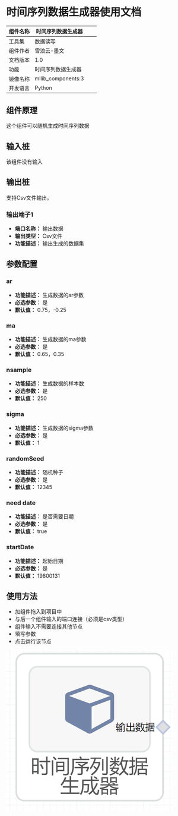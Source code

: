 # 时间序列数据生成器使用文档
| 组件名称 | 时间序列数据生成器|  |  |
| --- | --- | --- | --- |
| 工具集 | 数据读写 |  |  |
| 组件作者 | 雪浪云-墨文 |  |  |
| 文档版本 | 1.0 |  |  |
| 功能 |时间序列数据生成器 |  |  |
| 镜像名称 | mllib_components:3 |  |  |
| 开发语言 | Python |  |  |

## 组件原理
这个组件可以随机生成时间序列数据
## 输入桩
该组件没有输入

## 输出桩
支持Csv文件输出。
### 输出端子1

- **端口名称：** 输出数据
- **输出类型：** Csv文件
- **功能描述：** 输出生成的数据集
## 参数配置
### ar

- **功能描述：** 生成数据的ar参数
- **必选参数：** 是
- **默认值：** 0.75，-0.25
### ma

- **功能描述：** 生成数据的ma参数
- **必选参数：** 是
- **默认值：** 0.65，0.35
### nsample

- **功能描述：** 生成数据的样本数
- **必选参数：** 是
- **默认值：** 250
### sigma

- **功能描述：** 生成数据的sigma参数
- **必选参数：** 是
- **默认值：** 1
### randomSeed

- **功能描述：** 随机种子
- **必选参数：** 是
- **默认值：** 12345
### need date

- **功能描述：** 是否需要日期
- **必选参数：** 是
- **默认值：** true
### startDate

- **功能描述：** 起始日期
- **必选参数：** 是
- **默认值：** 19800131



## 使用方法
- 加组件拖入到项目中
- 与后一个组件输入的端口连接（必须是csv类型）
- 组件输入不需要连接其他节点
- 填写参数
- 点击运行该节点


![](./img/时间序列数据生成器0.png)
